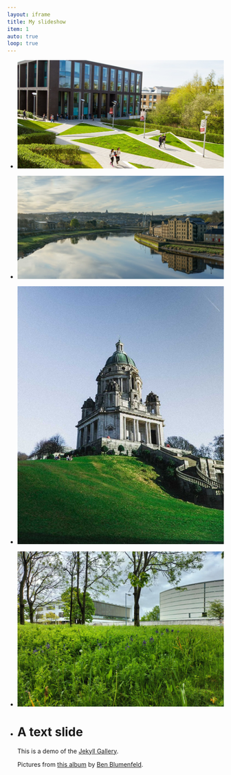 ```yaml
---
layout: iframe
title: My slideshow
item: 1
auto: true
loop: true
---
```


* ![Image 1](my-pics1/116346246_10156989019362827_3152395632815202461_n.jpg)
* ![Image 2](my-pics1/343595296_6504872666204240_3976447383175221161_n.jpg)
* ![Image 3](my-pics1/188171816_10157620105082827_3732911350448948096_n.jpg)
* ![Image 4](my-pics1/280695284_10158192154877827_3280757286633662323_n.jpg)
* # A text slide
  This is a demo of the [Jekyll Gallery](http://lexoyo.me/jekyll-slideshow/).
  
  Pictures from [this album](https://unsplash.com/collections/curated/93) by [Ben Blumenfeld](http://designerfund.com).


